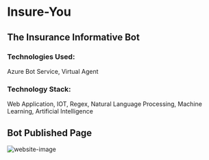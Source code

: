 # Insure-You
## The Insurance Informative Bot
### Technologies Used:
  Azure Bot Service, Virtual Agent
### Technology Stack:
  Web Application, IOT, Regex, Natural Language Processing, Machine Learning, Artificial Intelligence


## Bot Published Page
![website-image](https://user-images.githubusercontent.com/59086665/177010026-ed7b41d6-b13f-497d-ab3d-f199417ce536.JPG)
